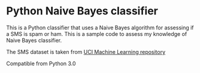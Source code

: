 Python Naive Bayes classifier
============================

This is a Python classifier that uses a Naive Bayes algorithm for assessing if a SMS is spam or ham.
This is a sample code to assess my knowledge of Naive Bayes classifier.


The SMS dataset is taken from [UCI Machine Learning repository](https://archive.ics.uci.edu/ml/datasets/SMS+Spam+Collection)

Compatible from Python 3.0